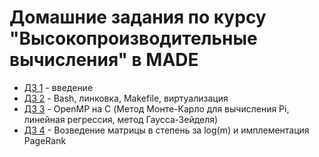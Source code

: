 # Домашние задания по курсу "Высокопроизводительные вычисления" в MADE

- [ДЗ 1](https://github.com/alexyar88/made_hpc_2020/tree/master/hw1) - введение
- [ДЗ 2](https://github.com/alexyar88/made_hpc_2020/tree/master/hw2) - Bash, линковка, Makefile, виртуализация
- [ДЗ 3](https://github.com/alexyar88/made_hpc_2020/tree/master/hw3) - OpenMP на C (Метод Монте-Карло для вычисления Pi, линейная регрессия, метод Гаусса-Зейделя)
- [ДЗ 4](https://github.com/alexyar88/made_hpc_2020/tree/master/hw4) - Возведение матрицы в степень за log(m) и имплементация PageRank

